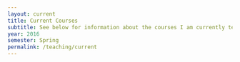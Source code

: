 ```yaml
---
layout: current
title: Current Courses
subtitle: See below for information about the courses I am currently teaching.
year: 2016
semester: Spring
permalink: /teaching/current
---
```

